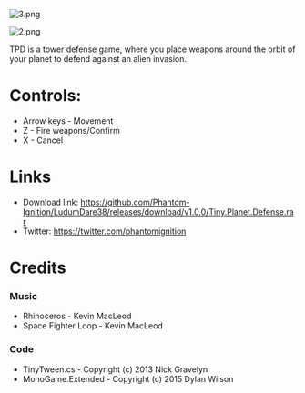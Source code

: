 ![3.png](https://static.jam.vg/raw/98e/3/z/22ba.png)

![2.png](https://static.jam.vg/raw/98e/3/z/22bb.png)

TPD is a tower defense game, where you place weapons around the orbit of your planet to defend against an alien invasion.

# Controls:
* Arrow keys - Movement
* Z - Fire weapons/Confirm
* X - Cancel

# Links
* Download link: https://github.com/Phantom-Ignition/LudumDare38/releases/download/v1.0.0/Tiny.Planet.Defense.rar
* Twitter: https://twitter.com/phantomignition

# Credits

### Music
* Rhinoceros - Kevin MacLeod
* Space Fighter Loop - Kevin MacLeod

### Code
* TinyTween.cs - Copyright (c) 2013 Nick Gravelyn
* MonoGame.Extended - Copyright (c) 2015 Dylan Wilson
